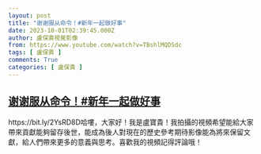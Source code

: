 ```yaml
---
layout: post
title: "谢谢服从命令！#新年一起做好事"
date: 2023-10-01T02:39:45.000Z
author: 盧保貴視覺影像
from: https://www.youtube.com/watch?v=TBshlMQDSdc
tags: [ 盧保貴 ]
comments: True
categories: [ 盧保貴 ]
---
```

<!--1696127985000-->
[谢谢服从命令！#新年一起做好事](https://www.youtube.com/watch?v=TBshlMQDSdc)
------

<div>
https://bit.ly/2YsRD8D哈嘍，大家好！我是盧寶貴！我拍攝的視頻希望能給大家帶來貢獻能夠留存後世，能成為後人對現在的歷史參考期待影像能為將來保留文獻，給人們帶來更多的意義與思考。喜歡我的視頻記得評論哦！
</div>
